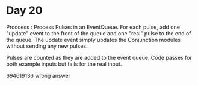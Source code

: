 # Day 20

Proccess : Process Pulses in an EventQueue. For each pulse, add one "update" event to the front of the queue and one "real" pulse to the end of the queue.
The update event simply updates the Conjunction modules without sending any new pulses.

Pulses are counted as they are added to the event queue.
Code passes for both example inputs but fails for the real input.

694619136 wrong answer